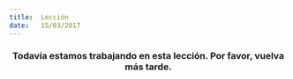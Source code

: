 ```yaml
---
title:  Lección
date:   15/03/2017
---
```


### <center>Todavía estamos trabajando en esta lección. Por favor, vuelva más tarde.</center>